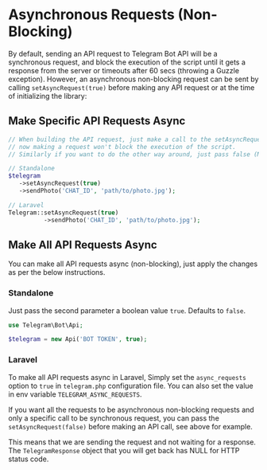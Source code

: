 # Asynchronous Requests (Non-Blocking)

By default, sending an API request to Telegram Bot API will be a synchronous request, and block the execution of the script until it gets a response from the server or timeouts after 60 secs (throwing a Guzzle exception).
However, an asynchronous non-blocking request can be sent by calling `setAsyncRequest(true)` before making any API request or at the time of initializing the library:

## Make Specific API Requests Async

```php
// When building the API request, just make a call to the setAsyncRequest method passing true
// now making a request won't block the execution of the script.
// Similarly if you want to do the other way around, just pass false (Make a specific API call a synchronous request).

// Standalone
$telegram
   ->setAsyncRequest(true)
   ->sendPhoto('CHAT_ID', 'path/to/photo.jpg');

// Laravel
Telegram::setAsyncRequest(true)
          ->sendPhoto('CHAT_ID', 'path/to/photo.jpg');
```

## Make All API Requests Async

You can make all API requests async (non-blocking), just apply the changes as per the below instructions.

### Standalone

Just pass the second parameter a boolean value `true`. Defaults to `false`.

```php
use Telegram\Bot\Api;

$telegram = new Api('BOT TOKEN', true);
```

### Laravel

To make all API requests async in Laravel, Simply set the `async_requests` option to `true` in `telegram.php` configuration file. You can also set the value in env variable `TELEGRAM_ASYNC_REQUESTS`.

If you want all the requests to be asynchronous non-blocking requests and only a specific call to be synchronous request, you can pass the `setAsyncRequest(false)` before making an API call, see above for example.

This means that we are sending the request and not waiting for a response.
The `TelegramResponse` object that you will get back has NULL for HTTP status code.
